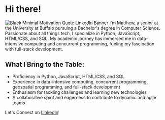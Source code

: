 # Hi there! 
![Black Minimal Motivation Quote LinkedIn Banner](https://github.com/user-attachments/assets/b1ecb75f-3050-4e34-b0e1-ab541111c5d4)
I'm Matthew, a senior at the University at Buffalo pursuing a Bachelor's degree in Computer Science. Passionate about all things tech, I specialize in Python, JavaScript, HTML/CSS, and SQL. My academic journey has immersed me in data-intensive computing and concurrent programming, fueling my fascination with full-stack development.

## What I Bring to the Table:
- Proficiency in Python, JavaScript, HTML/CSS, and SQL
- Experience in data-intensive computing, concurrent programming, geospatial programming, and full-stack development
- Enthusiasm for tackling challenges and learning new technologies
- A collaborative spirit and eagerness to contribute to dynamic and agile teams

Let's Connect on [LinkedIn](https://www.linkedin.com/in/matthewhcheung/)!
<!--
**MatthewHCheung/MatthewHCheung** is a ✨ _special_ ✨ repository because its `README.md` (this file) appears on your GitHub profile.

Here are some ideas to get you started:

- 🔭 I’m currently working on ...
- 🌱 I’m currently learning ...
- 👯 I’m looking to collaborate on ...
- 🤔 I’m looking for help with ...
- 💬 Ask me about ...
- 📫 How to reach me: ...
- 😄 Pronouns: ...
- ⚡ Fun fact: ...
-->
